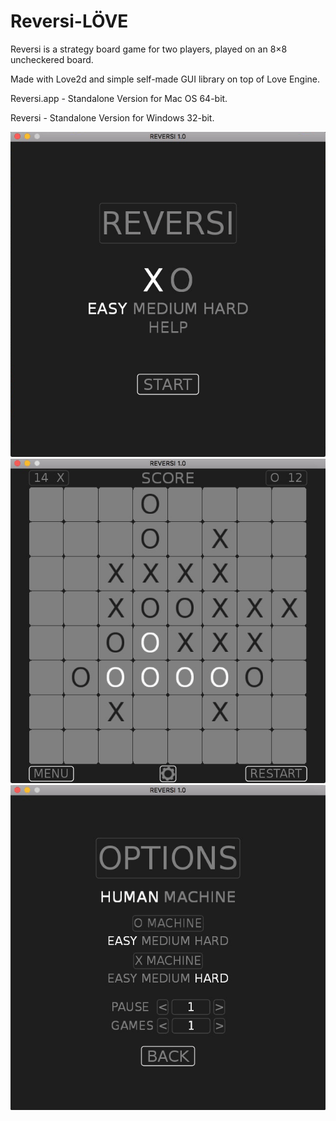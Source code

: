# Reversi-LÖVE

Reversi is a strategy board game for two players, played on an 8×8 uncheckered board.

Made with Love2d and simple self-made GUI library on top of Love Engine.

Reversi.app - Standalone Version for Mac OS 64-bit.

Reversi - Standalone Version for Windows 32-bit.

![Screenshot](screenshot/screenshot1.png)
![Screenshot](screenshot/screenshot2.png)
![Screenshot](screenshot/screenshot3.png)
